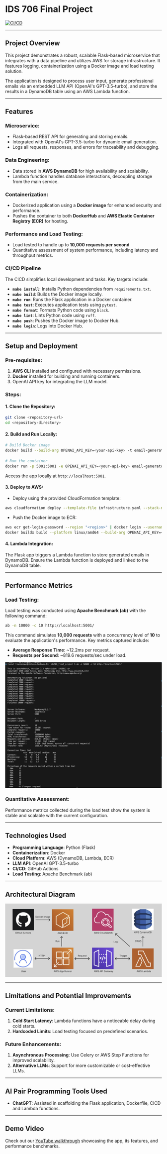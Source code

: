 # **IDS 706 Final Project**

[![CI/CD](https://github.com/Da-Justin-Lin/ids706_final_project/actions/workflows/cicd.yml/badge.svg)](https://github.com/Da-Justin-Lin/ids706_final_project/actions/workflows/cicd.yml)

---

## **Project Overview**

This project demonstrates a robust, scalable Flask-based microservice that integrates with a data pipeline and utilizes AWS for storage infrastructure. It features logging, containerization using a Docker image and load testing solution. 

The application is designed to process user input, generate professional emails via an embedded LLM API (OpenAI's GPT-3.5-turbo), and store the results in a DynamoDB table using an AWS Lambda function.

---

## **Features**

### **Microservice**:
- Flask-based REST API for generating and storing emails.
- Integrated with OpenAI's GPT-3.5-turbo for dynamic email generation.
- Logs all requests, responses, and errors for traceability and debugging.

### **Data Engineering**:
- Data stored in **AWS DynamoDB** for high availability and scalability.
- Lambda function handles database interactions, decoupling storage from the main service.

### **Containerization**:
- Dockerized application using a **Docker image** for enhanced security and performance.
- Pushes the container to both **DockerHub** and **AWS Elastic Container Registry (ECR)** for hosting.

### **Performance and Load Testing**:
- Load tested to handle up to **10,000 requests per second**
- Quantitative assessment of system performance, including latency and throughput metrics.

### **CI/CD Pipeline**

The CICD simplifies local development and tasks. Key targets include:

- **`make install`**: Installs Python dependencies from `requirements.txt`.
- **`make build`**: Builds the Docker image locally.
- **`make run`**: Runs the Flask application in a Docker container.
- **`make test`**: Executes application tests using `pytest`.
- **`make format`**: Formats Python code using `black`.
- **`make lint`**: Lints Python code using `ruff`.
- **`make push`**: Pushes the Docker image to Docker Hub.
- **`make login`**: Logs into Docker Hub.

---

## **Setup and Deployment**

### **Pre-requisites**:
1. **AWS CLI** installed and configured with necessary permissions.
2. **Docker** installed for building and running containers.
3. OpenAI API key for integrating the LLM model.

### **Steps**:

#### 1. **Clone the Repository**:
```bash
git clone <repository-url>
cd <repository-directory>
```

#### 2. **Build and Run Locally**:
```bash
# Build Docker image
docker build --build-arg OPENAI_API_KEY=<your-api-key> -t email-generator-app .

# Run the container
docker run -p 5001:5001 -e OPENAI_API_KEY=<your-api-key> email-generator-app
```
Access the app locally at `http://localhost:5001`.

#### 3. **Deploy to AWS**:
- Deploy using the provided CloudFormation template:
```bash
aws cloudformation deploy --template-file infrastructure.yaml --stack-name flask-app-stack
```
- Push the Docker image to ECR:
```bash
aws ecr get-login-password --region "<region>" | docker login --username AWS --password-stdin <account_id>.dkr.ecr.<region>.amazonaws.com
docker buildx build --platform linux/amd64 --build-arg OPENAI_API_KEY=<your-api-key> -t <account_id>.dkr.ecr.<region>.amazonaws.com/email-generator:latest --push
```

#### 4. **Lambda Integration**:
The Flask app triggers a Lambda function to store generated emails in DynamoDB. Ensure the Lambda function is deployed and linked to the DynamoDB table.

---

## **Performance Metrics**

### **Load Testing**:
Load testing was conducted using **Apache Benchmark (ab)** with the following command:
```bash
ab -n 10000 -c 10 http://localhost:5001/
```

This command simulates **10,000 requests** with a concurrency level of **10** to evaluate the application's performance. Key metrics captured include:
- **Average Response Time**: ~12.2ms per request.
- **Requests per Second**: ~819.6 requests/sec under load.

![load_test](screenshots/load_test.png)

### **Quantitative Assessment**:
Performance metrics collected during the load test show the system is stable and scalable with the current configuration.

---

## **Technologies Used**

- **Programming Language**: Python (Flask)
- **Containerization**: Docker
- **Cloud Platform**: AWS (DynamoDB, Lambda, ECR)
- **LLM API**: OpenAI GPT-3.5-turbo
- **CI/CD**: GitHub Actions
- **Load Testing**: Apache Benchmark (ab)

---

## **Architectural Diagram**

![Architecture Diagram](screenshots/arch.jpg)

---

## **Limitations and Potential Improvements**

### **Current Limitations**:
1. **Cold Start Latency**: Lambda functions have a noticeable delay during cold starts.
2. **Hardcoded Limits**: Load testing focused on predefined scenarios.

### **Future Enhancements**:
1. **Asynchronous Processing**: Use Celery or AWS Step Functions for improved scalability.
2. **Alternative LLMs**: Support for more customizable or cost-effective LLMs.

---

## **AI Pair Programming Tools Used**

- **ChatGPT**: Assisted in scaffolding the Flask application, Dockerfile, CICD and Lambda functions.

---

## **Demo Video**

Check out our [YouTube walkthrough](https://youtu.be/M0WSAXq1dKc) showcasing the app, its features, and performance benchmarks.
